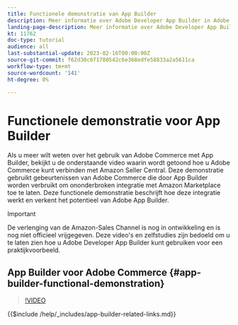 ```yaml
---
title: Functionele demonstratie van App Builder
description: Meer informatie over Adobe Developer App Builder in Adobe Commerce met een technische demonstratie
landing-page-description: Meer informatie over Adobe Developer App Builder in Adobe Commerce met een technische demonstratie
kt: 11762
doc-type: tutorial
audience: all
last-substantial-update: 2023-02-16T00:00:00Z
source-git-commit: f62d30c6f1780542c6e368edfe58833a2a5611ca
workflow-type: tm+mt
source-wordcount: '141'
ht-degree: 0%

---
```



# Functionele demonstratie voor App Builder

Als u meer wilt weten over het gebruik van Adobe Commerce met App Builder, bekijkt u de onderstaande video waarin wordt getoond hoe u Adobe Commerce kunt verbinden met Amazon Seller Central. Deze demonstratie gebruikt gebeurtenissen van Adobe Commerce die door App Builder worden verbruikt om ononderbroken integratie met Amazon Marketplace toe te laten. Deze functionele demonstratie beschrijft hoe deze integratie werkt en verkent het potentieel van Adobe App Builder.

>[!IMPORTANT]
>
>De verlenging van de Amazon-Sales Channel is nog in ontwikkeling en is nog niet officieel vrijgegeven.  Deze video&#39;s en zelfstudies zijn bedoeld om u te laten zien hoe u Adobe Developer App Builder kunt gebruiken voor een praktijkvoorbeeld.

## App Builder voor Adobe Commerce {#app-builder-functional-demonstration}

>[!VIDEO](https://video.tv.adobe.com/v/3413502)

{{$include /help/_includes/app-builder-related-links.md}}
